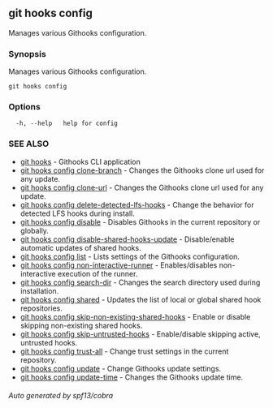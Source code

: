 ## git hooks config

Manages various Githooks configuration.

### Synopsis

Manages various Githooks configuration.

```
git hooks config
```

### Options

```
  -h, --help   help for config
```

### SEE ALSO

* [git hooks](git_hooks.md)	 - Githooks CLI application
* [git hooks config clone-branch](git_hooks_config_clone-branch.md)	 - Changes the Githooks clone url used for any update.
* [git hooks config clone-url](git_hooks_config_clone-url.md)	 - Changes the Githooks clone url used for any update.
* [git hooks config delete-detected-lfs-hooks](git_hooks_config_delete-detected-lfs-hooks.md)	 - Change the behavior for detected LFS hooks during install.
* [git hooks config disable](git_hooks_config_disable.md)	 - Disables Githooks in the current repository or globally.
* [git hooks config disable-shared-hooks-update](git_hooks_config_disable-shared-hooks-update.md)	 - Disable/enable automatic updates of shared hooks.
* [git hooks config list](git_hooks_config_list.md)	 - Lists settings of the Githooks configuration.
* [git hooks config non-interactive-runner](git_hooks_config_non-interactive-runner.md)	 - Enables/disables non-interactive execution of the runner.
* [git hooks config search-dir](git_hooks_config_search-dir.md)	 - Changes the search directory used during installation.
* [git hooks config shared](git_hooks_config_shared.md)	 - Updates the list of local or global shared hook repositories.
* [git hooks config skip-non-existing-shared-hooks](git_hooks_config_skip-non-existing-shared-hooks.md)	 - Enable or disable skipping non-existing shared hooks.
* [git hooks config skip-untrusted-hooks](git_hooks_config_skip-untrusted-hooks.md)	 - Enable/disable skipping active, untrusted hooks.
* [git hooks config trust-all](git_hooks_config_trust-all.md)	 - Change trust settings in the current repository.
* [git hooks config update](git_hooks_config_update.md)	 - Change Githooks update settings.
* [git hooks config update-time](git_hooks_config_update-time.md)	 - Changes the Githooks update time.

###### Auto generated by spf13/cobra 
